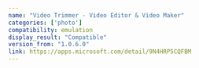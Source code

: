 ```yaml
---
name: "Video Trimmer - Video Editor & Video Maker"
categories: ['photo']
compatibility: emulation
display_result: "Compatible"
version_from: "1.0.6.0"
link: https://apps.microsoft.com/detail/9N4HRP5CQFBM
---
```

